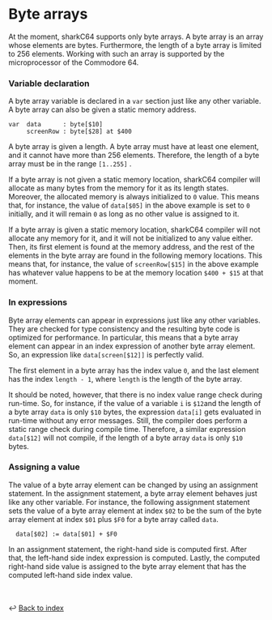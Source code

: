 # Byte arrays

At the moment, sharkC64 supports only byte arrays. A byte array is an array 
whose elements are bytes. Furthermore, the length of a byte array is limited 
to 256 elements. Working with such an array is supported by the microprocessor 
of the Commodore 64. 

### Variable declaration
A byte array variable is declared in a `var` section just like any other variable.
A byte array can also be given a static memory address.
```
var  data      : byte[$10]
     screenRow : byte[$28] at $400 
```

A byte array is given a length. A byte array must have at least one element, and
it cannot have more than 256 elements. Therefore, the length of a byte array
must be in the range `[1..255]` . 

If a byte array is not given a static memory location, sharkC64 compiler will
allocate as many bytes from the memory for it as its length states.
Moreover, the allocated memory is always initialized to `0` value.
This means that, for instance, the value of `data[$05]` in the above example is 
set to `0` initially, and it will remain `0` as long as no other value is assigned to it.

If a byte array is given a static memory location, sharkC64 compiler will
not allocate any memory for it, and it will not be initialized to any value either.
Then, its first element is found at the memory address, and the rest of the
elements in the byte array are found in the following memory locations.
This means that, for instance, the value of `screenRow[$15]` in the above example 
has whatever value happens to be at the memory location `$400 + $15` at that moment.


### In expressions

Byte array elements can appear in expressions just like any other variables.
They are checked for type consistency and the resulting byte code is optimized for 
performance. In particular, this means that a byte array element can appear in an
index expression of another byte array element. So, an expression like
`data[screen[$12]]` is perfectly valid.

The first element in a byte array has the index value `0`, and the last element 
has the index `length - 1`, where `length` is the length of the byte array.

It should be noted, however, that there is no index value range check during run-time.
So, for instance, if the value of a variable `i` is `$12`and the length of a byte array 
`data` is only `$10` bytes, the expression `data[i]` gets evaluated in run-time without
any error messages.  Still, the compiler does perform a static range check 
during compile time. Therefore, a similar expression `data[$12]` will not
compile, if the length of a byte array `data` is only `$10` bytes.


### Assigning a value

The value of a byte array element can be changed by using an assignment statement.
In the assignment statement, a byte array element behaves just like any other variable.
For instance, the following assignment statement sets the value of a byte array element
at index `$02` to be the sum of the byte array element at index `$01` plus `$F0` for 
a byte array called `data`.
```
  data[$02] := data[$01] + $F0 
```

In an assignment statement, the right-hand side is computed first. 
After that, the left-hand side index expression is computed.
Lastly, the computed right-hand side value is assigned to the byte array
element that has the computed left-hand side index value.


<br /><br />
:leftwards_arrow_with_hook: [Back to index](../../index.md)